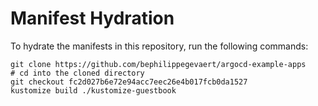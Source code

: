 # Manifest Hydration

To hydrate the manifests in this repository, run the following commands:

```shell
git clone https://github.com/bephilippegevaert/argocd-example-apps
# cd into the cloned directory
git checkout fc2d027b6e72e94acc7eec26e4b017fcb0da1527
kustomize build ./kustomize-guestbook
```

